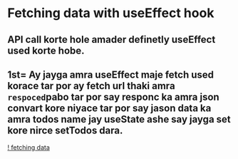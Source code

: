 # Fetching data with useEffect hook

## API call korte hole amader definetly useEffect used korte hobe.

## 1st= Ay jayga amra useEffect maje fetch used korace tar por ay fetch url thaki amra `respoced`pabo tar por say responc ka amra json convart kore niyace tar por say jason data ka amra todos name jay useState ashe say jayga set kore nirce setTodos dara.

[! fetching data](https://www.youtube.com/watch?v=Z-EkslDJTJI&list=PLgH5QX0i9K3rGtitufynBKMy5gAFpa1y8&index=42)
